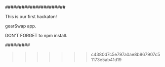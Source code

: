 ######################

This is our first hackaton!

gearSwap app.

DON'T FORGET to npm install.



#########
>>>>>>> c4380d7c5e797a0ae8b867907c51173e5ab41d19
